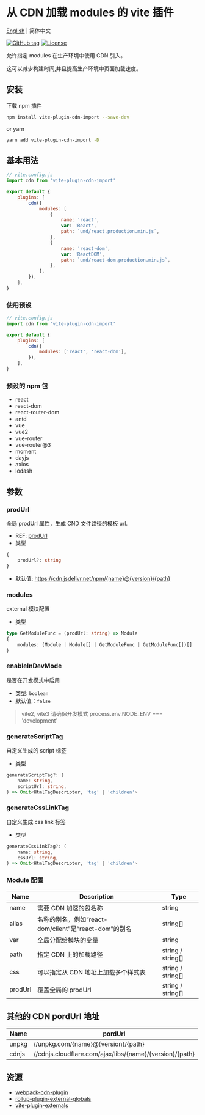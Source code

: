 # 从 CDN 加载 modules 的 vite 插件

[English](README.md) | 简体中文

[![GitHub tag](https://img.shields.io/github/tag/MMF-FE/vite-plugin-cdn-import.svg)](https://github.com/MMF-FE/vite-plugin-cdn-import/releases)
[![License](https://img.shields.io/github/license/SafdarJamal/vite-template-react)](https://github.com/MMF-FE/vite-plugin-cdn-import/blob/master/LICENSE)

允许指定 modules 在生产环境中使用 CDN 引入。

这可以减少构建时间,并且提高生产环境中页面加载速度。

## 安装

下载 npm 插件

```bash
npm install vite-plugin-cdn-import --save-dev
```

or yarn

```bash
yarn add vite-plugin-cdn-import -D
```

## 基本用法

```js
// vite.config.js
import cdn from 'vite-plugin-cdn-import'

export default {
    plugins: [
        cdn({
            modules: [
                {
                    name: 'react',
                    var: 'React',
                    path: `umd/react.production.min.js`,
                },
                {
                    name: 'react-dom',
                    var: 'ReactDOM',
                    path: `umd/react-dom.production.min.js`,
                },
            ],
        }),
    ],
}
```

### 使用预设

```js
// vite.config.js
import cdn from 'vite-plugin-cdn-import'

export default {
    plugins: [
        cdn({
            modules: ['react', 'react-dom'],
        }),
    ],
}
```

### 预设的 npm 包

- react
- react-dom
- react-router-dom
- antd
- vue
- vue2
- vue-router
- vue-router@3
- moment
- dayjs
- axios
- lodash


## 参数

### prodUrl
全局 prodUrl 属性，生成 CND 文件路径的模板 url. 
- REF: [prodUrl](https://github.com/shirotech/webpack-cdn-plugin?tab=readme-ov-file#produrlstring--unpkgcomnameversionpath)
- 类型
```ts
{
    prodUrl?: string
}
```
- 默认值: <https://cdn.jsdelivr.net/npm/{name}@{version}/{path}>

### modules
external 模块配置
- 类型
```ts
type GetModuleFunc = (prodUrl: string) => Module
{
    modules: (Module | Module[] | GetModuleFunc | GetModuleFunc[])[]
}
```

### enableInDevMode
是否在开发模式中启用
- 类型: `boolean`
- 默认值：`false`

> vite2, vite3 请确保开发模式 process.env.NODE_ENV === 'development'

### generateScriptTag
自定义生成的 script 标签
- 类型
```ts
generateScriptTag?: (
    name: string,
    scriptUrl: string,
) => Omit<HtmlTagDescriptor, 'tag' | 'children'>
```

### generateCssLinkTag
自定义生成 css link 标签
- 类型
```ts
generateCssLinkTag?: (
    name: string,
    cssUrl: string,
) => Omit<HtmlTagDescriptor, 'tag' | 'children'>
```

### Module 配置

| Name | Description                                   | Type              |
| ---- | --------------------------------------------- | ----------------- |
| name | 需要 CDN 加速的包名称                         | string            |
| alias | 名称的别名，例如“react-dom/client”是“react-dom”的别名   | string[]      |
| var  | 全局分配给模块的变量 | string            |
| path | 指定 CDN 上的加载路径                         | string / string[] |
| css  | 可以指定从 CDN 地址上加载多个样式表           | string / string[] |
| prodUrl  | 覆盖全局的 prodUrl   | string / string[] |

## 其他的 CDN pordUrl 地址

| Name  | pordUrl                                                  |
| ----- | -------------------------------------------------------- |
| unpkg | //unpkg.com/{name}@{version}/{path}                      |
| cdnjs | //cdnjs.cloudflare.com/ajax/libs/{name}/{version}/{path} |

## 资源

- [webpack-cdn-plugin](https://github.com/shirotech/webpack-cdn-plugin)
- [rollup-plugin-external-globals](https://github.com/eight04/rollup-plugin-external-globals)
- [vite-plugin-externals](https://github.com/crcong/vite-plugin-externals)